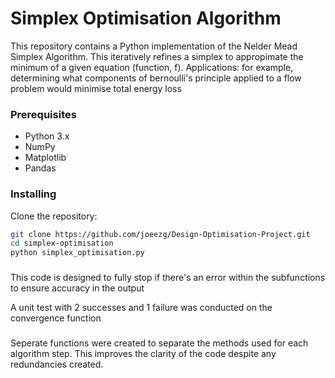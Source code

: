 # Simplex Optimisation Algorithm

This repository contains a Python implementation of the Nelder Mead Simplex Algorithm. This iteratively refines a simplex to appropimate the minimum of a given equation (function, f).
Applications: for example, determining what components of bernoulli's principle applied to a flow problem would minimise total energy loss

### Prerequisites

- Python 3.x
- NumPy
- Matplotlib
- Pandas

### Installing 

Clone the repository:

```bash
git clone https://github.com/joeezg/Design-Optimisation-Project.git
cd simplex-optimisation
python simplex_optimisation.py
```

###
This code is designed to fully stop if there's an error within the subfunctions to ensure accuracy in the output

A unit test with 2 successes and 1 failure was conducted on the convergence function

###
Seperate functions were created to separate the methods used for each algorithm step. This improves the clarity of the code despite any redundancies created.
